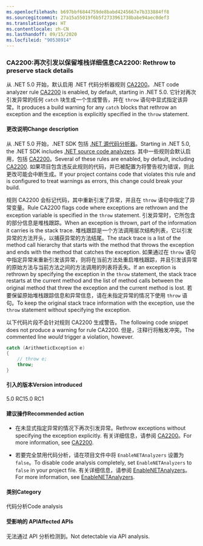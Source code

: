 ```yaml
---
ms.openlocfilehash: b697bbf6844759de8babd4245667e7b333884ff8
ms.sourcegitcommit: 27a15a55019f6b5f2733961738babe94aec0def3
ms.translationtype: HT
ms.contentlocale: zh-CN
ms.lasthandoff: 09/15/2020
ms.locfileid: "90538914"
---
```

### <a name="ca2200-rethrow-to-preserve-stack-details"></a><span data-ttu-id="269f0-101">CA2200:再次引发以保留堆栈详细信息</span><span class="sxs-lookup"><span data-stu-id="269f0-101">CA2200: Rethrow to preserve stack details</span></span>

<span data-ttu-id="269f0-102">从 .NET 5.0 开始，默认启用 .NET 代码分析器规则 [CA2200](/visualstudio/code-quality/ca2200)。</span><span class="sxs-lookup"><span data-stu-id="269f0-102">.NET code analyzer rule [CA2200](/visualstudio/code-quality/ca2200) is enabled, by default, starting in .NET 5.0.</span></span> <span data-ttu-id="269f0-103">它针对再次引发异常的任何 `catch` 块生成一个生成警告，并在 `throw` 语句中显式指定该异常。</span><span class="sxs-lookup"><span data-stu-id="269f0-103">It produces a build warning for any `catch` blocks that rethrow an exception and the exception is explicitly specified in the `throw` statement.</span></span>

#### <a name="change-description"></a><span data-ttu-id="269f0-104">更改说明</span><span class="sxs-lookup"><span data-stu-id="269f0-104">Change description</span></span>

<span data-ttu-id="269f0-105">从 .NET 5.0 开始，.NET SDK 包括 [.NET 源代码分析器](../../../../docs/fundamentals/productivity/code-analysis.md)。</span><span class="sxs-lookup"><span data-stu-id="269f0-105">Starting in .NET 5.0, the .NET SDK includes [.NET source code analyzers](../../../../docs/fundamentals/productivity/code-analysis.md).</span></span> <span data-ttu-id="269f0-106">其中一些规则会默认启用，包括 [CA2200](/visualstudio/code-quality/ca2200)。</span><span class="sxs-lookup"><span data-stu-id="269f0-106">Several of these rules are enabled, by default, including [CA2200](/visualstudio/code-quality/ca2200).</span></span> <span data-ttu-id="269f0-107">如果项目包含违反此规则的代码，并已被配置为将警告视为错误，则此更改可能会中断生成。</span><span class="sxs-lookup"><span data-stu-id="269f0-107">If your project contains code that violates this rule and is configured to treat warnings as errors, this change could break your build.</span></span>

<span data-ttu-id="269f0-108">规则 CA2200 会标记代码，其中重新引发了异常，并且在 `throw` 语句中指定了异常变量。</span><span class="sxs-lookup"><span data-stu-id="269f0-108">Rule CA2200 flags code where exceptions are rethrown and the exception variable is specified in the `throw` statement.</span></span> <span data-ttu-id="269f0-109">引发异常时，它所包含的部分信息是堆栈跟踪。</span><span class="sxs-lookup"><span data-stu-id="269f0-109">When an exception is thrown, part of the information it carries is the stack trace.</span></span> <span data-ttu-id="269f0-110">堆栈跟踪是一个方法调用层次结构列表，它以引发异常的方法开头，以捕获异常的方法结尾。</span><span class="sxs-lookup"><span data-stu-id="269f0-110">The stack trace is a list of the method call hierarchy that starts with the method that throws the exception and ends with the method that catches the exception.</span></span> <span data-ttu-id="269f0-111">如果通过在 `throw` 语句中指定异常来重新引发该异常，则将在当前方法处重启堆栈跟踪，并且引发该异常的原始方法与当前方法之间的方法调用的列表将丢失。</span><span class="sxs-lookup"><span data-stu-id="269f0-111">If an exception is rethrown by specifying the exception in the `throw` statement, the stack trace restarts at the current method and the list of method calls between the original method that threw the exception and the current method is lost.</span></span> <span data-ttu-id="269f0-112">若要保留原始堆栈跟踪信息和异常信息，请在未指定异常的情况下使用 `throw` 语句。</span><span class="sxs-lookup"><span data-stu-id="269f0-112">To keep the original stack trace information with the exception, use the `throw` statement without specifying the exception.</span></span>

<span data-ttu-id="269f0-113">以下代码片段不会针对规则 CA2200 生成警告。</span><span class="sxs-lookup"><span data-stu-id="269f0-113">The following code snippet does not produce a warning for rule CA2200.</span></span> <span data-ttu-id="269f0-114">但是，注释行将触发冲突。</span><span class="sxs-lookup"><span data-stu-id="269f0-114">The commented line *would* trigger a violation, however.</span></span>

```csharp
catch (ArithmeticException e)
{
    // throw e;
    throw;
}
```

#### <a name="version-introduced"></a><span data-ttu-id="269f0-115">引入的版本</span><span class="sxs-lookup"><span data-stu-id="269f0-115">Version introduced</span></span>

<span data-ttu-id="269f0-116">5.0 RC1</span><span class="sxs-lookup"><span data-stu-id="269f0-116">5.0 RC1</span></span>

#### <a name="recommended-action"></a><span data-ttu-id="269f0-117">建议操作</span><span class="sxs-lookup"><span data-stu-id="269f0-117">Recommended action</span></span>

- <span data-ttu-id="269f0-118">在未显式指定异常的情况下再次引发异常。</span><span class="sxs-lookup"><span data-stu-id="269f0-118">Rethrow exceptions without specifying the exception explicitly.</span></span> <span data-ttu-id="269f0-119">有关详细信息，请参阅 [CA2200](/visualstudio/code-quality/ca2200)。</span><span class="sxs-lookup"><span data-stu-id="269f0-119">For more information, see [CA2200](/visualstudio/code-quality/ca2200).</span></span>

- <span data-ttu-id="269f0-120">若要完全禁用代码分析，请在项目文件中将 `EnableNETAnalyzers` 设置为 `false`。</span><span class="sxs-lookup"><span data-stu-id="269f0-120">To disable code analysis completely, set `EnableNETAnalyzers` to `false` in your project file.</span></span> <span data-ttu-id="269f0-121">有关详细信息，请参阅 [EnableNETAnalyzers](../../../../docs/core/project-sdk/msbuild-props.md#enablenetanalyzers)。</span><span class="sxs-lookup"><span data-stu-id="269f0-121">For more information, see [EnableNETAnalyzers](../../../../docs/core/project-sdk/msbuild-props.md#enablenetanalyzers).</span></span>

#### <a name="category"></a><span data-ttu-id="269f0-122">类别</span><span class="sxs-lookup"><span data-stu-id="269f0-122">Category</span></span>

<span data-ttu-id="269f0-123">代码分析</span><span class="sxs-lookup"><span data-stu-id="269f0-123">Code analysis</span></span>

#### <a name="affected-apis"></a><span data-ttu-id="269f0-124">受影响的 API</span><span class="sxs-lookup"><span data-stu-id="269f0-124">Affected APIs</span></span>

<span data-ttu-id="269f0-125">无法通过 API 分析检测到。</span><span class="sxs-lookup"><span data-stu-id="269f0-125">Not detectable via API analysis.</span></span>

<!--

#### Affected APIs

Not detectable via API analysis.

-->
